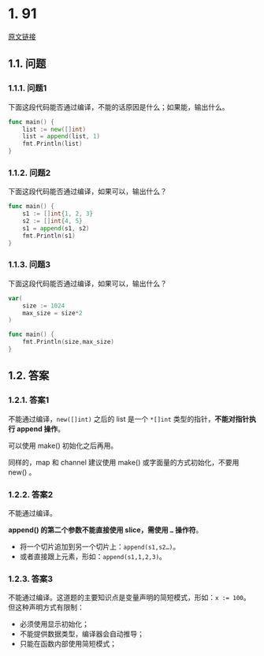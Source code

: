 # 1. 91

[原文链接](https://www.topgoer.cn/docs/gomianshiti/mian4)

## 1.1. 问题

### 1.1.1. 问题1

下面这段代码能否通过编译，不能的话原因是什么；如果能，输出什么。

```go
func main() {
    list := new([]int)
    list = append(list, 1)
    fmt.Println(list)
}
```

### 1.1.2. 问题2

下面这段代码能否通过编译，如果可以，输出什么？

```go
func main() {
    s1 := []int{1, 2, 3}
    s2 := []int{4, 5}
    s1 = append(s1, s2)
    fmt.Println(s1)
}
```

### 1.1.3. 问题3

下面这段代码能否通过编译，如果可以，输出什么？

```go
var(
    size := 1024
    max_size = size*2
)

func main() {
    fmt.Println(size,max_size)
}
```

## 1.2. 答案

### 1.2.1. 答案1

不能通过编译，`new([]int)` 之后的 list 是一个 `*[]int` 类型的指针，**不能对指针执行 append 操作**。

可以使用 make() 初始化之后再用。

同样的，map 和 channel 建议使用 make() 或字面量的方式初始化，不要用 new() 。

### 1.2.2. 答案2

不能通过编译。

**append() 的第二个参数不能直接使用 slice，需使用 `…` 操作符**。

* 将一个切片追加到另一个切片上：`append(s1,s2…)`。
* 或者直接跟上元素，形如：`append(s1,1,2,3)`。

### 1.2.3. 答案3

不能通过编译。这道题的主要知识点是变量声明的简短模式，形如：`x := 100`。但这种声明方式有限制：

* 必须使用显示初始化；
* 不能提供数据类型，编译器会自动推导；
* 只能在函数内部使用简短模式；

